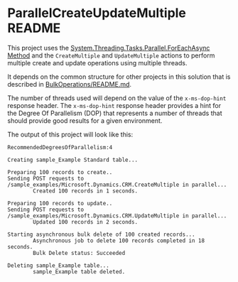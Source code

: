 ﻿# ParallelCreateUpdateMultiple README

This project uses the 
[System.Threading.Tasks.Parallel.ForEachAsync Method](https://learn.microsoft.com/dotnet/api/system.threading.tasks.parallel.foreachasync?view=net-6.0)
and the `CreateMultiple` and `UpdateMultiple` actions to perform multiple create and update operations using multiple threads.

It depends on the common structure for other projects in this solution that is described in [BulkOperations/README.md](../README.md).

The number of threads used will depend on the value of the `x-ms-dop-hint` response header. 
The `x-ms-dop-hint` response header provides a hint for the Degree Of Parallelism (DOP) that represents a number of threads 
that should provide good results for a given environment.

The output of this project will look like this:

```
RecommendedDegreesOfParallelism:4

Creating sample_Example Standard table...

Preparing 100 records to create..
Sending POST requests to /sample_examples/Microsoft.Dynamics.CRM.CreateMultiple in parallel...
        Created 100 records in 1 seconds.

Preparing 100 records to update..
Sending POST requests to /sample_examples/Microsoft.Dynamics.CRM.UpdateMultiple in parallel...
        Updated 100 records in 2 seconds.

Starting asynchronous bulk delete of 100 created records...
        Asynchronous job to delete 100 records completed in 18 seconds.
        Bulk Delete status: Succeeded

Deleting sample_Example table...
        sample_Example table deleted.
```


